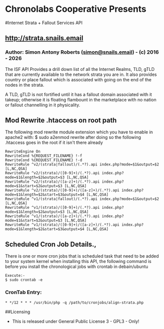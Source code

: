 # Chronolabs Cooperative Presents

#Internet Strata + Fallout Services API

## http://strata.snails.email

### Author: Simon Antony Roberts (simon@snails.email) - (c) 2016 - 2026

The ISF API Provides a drill down list of all the Internet Realms, TLD, gTLD that are currently available to the network strata you are in. It also provides country or place fallout which is associated with going on the end of the nodes in the strata.

A TLD, gTLD is not fortified until it has a fallout domain associated with it takeup; otherwise it is floating flambount in the marketplace with no nation or fallout channelling in it physicality.

## Mod Rewrite .htaccess on root path

The following mod rewrite module extension which you have to enable in apache2 with: $ sudo a2enmod rewrite after doing so the following .htaccess goes in the root if it isn't there already

    RewriteEngine On
    RewriteCond %{REQUEST_FILENAME} !-f
    RewriteCond %{REQUEST_FILENAME} !-d
    RewriteRule ^v2/(strata|fallout)/(.*?).api index.php?mode=$1&output=$2 [L,NC,QSA]
    RewriteRule ^v2/(strata)/([0-9]+)/(.*?).api index.php?mode=$1&length=$2&output=$3 [L,NC,QSA]
    RewriteRule ^v2/(strata)/([a-z]+)/(.*?).api index.php?mode=$1&start=$2&output=$3 [L,NC,QSA]
    RewriteRule ^v2/(strata)/([0-9]+)/([a-z]+)/(.*?).api index.php?mode=$1&length=$2&start=$3&output=$4 [L,NC,QSA]
    RewriteRule ^v1/(strata|fallout)/(.*?).api index.php?mode=$1&output=$2 [L,NC,QSA]
    RewriteRule ^v1/(strata)/([0-9]+)/(.*?).api index.php?mode=$1&length=$2&output=$3 [L,NC,QSA]
    RewriteRule ^v1/(strata)/([a-z]+)/(.*?).api index.php?mode=$1&start=$2&output=$3 [L,NC,QSA]
    RewriteRule ^v1/(strata)/([0-9]+)/([a-z]+)/(.*?).api index.php?mode=$1&length=$2&start=$3&output=$4 [L,NC,QSA]


## Scheduled Cron Job Details.,
    
There is one or more cron jobs that is scheduled task that need to be added to your system kernel when installing this API, the following command is before you install the chronological jobs with crontab in debain/ubuntu
    
    Execute:-
    $ sudo crontab -e

### CronTab Entry:
    
    * */12 * * * /usr/bin/php -q /path/to/cronjobs/align-strata.php

##Licensing

 * This is released under General Public License 3 - GPL3 - Only!